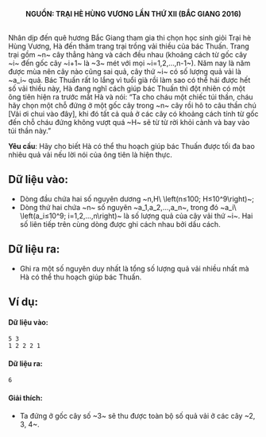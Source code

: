 **<center>NGUỒN: TRẠI HÈ HÙNG VƯƠNG LẦN THỨ XII (BẮC GIANG 2016)</center>**
<br>

Nhân dịp đến quê hương Bắc Giang tham gia thi chọn học sinh giỏi Trại hè Hùng Vương, Hà đến thăm trang trại trồng vải thiều của bác Thuấn. Trang trại gồm ~n~ cây thẳng hàng và cách đều nhau (khoảng cách từ gốc cây ~i~ đến gốc cây ~i+1~ là ~3~ mét với mọi ~i=1,2,…,n-1~).
Năm nay là năm được mùa nên cây nào cũng sai quả, cây thứ ~i~ có số lượng quả vải là ~a_i~ quả. Bác Thuấn rất lo lắng vì tuổi già rồi làm sao có thể hái được hết số vải thiều này, Hà đang nghĩ cách giúp bác Thuấn thì đột nhiên có một ông tiên hiện ra trước mắt Hà và nói: “Ta cho cháu một chiếc túi thần, cháu hãy chọn một chỗ đứng ở một gốc cây trong ~n~ cây rồi hô to câu thần chú [Vải ơi chui vào đây], khi đó tất cả quả ở các cây có khoảng cách tính từ gốc đến chỗ cháu đứng không vượt quá ~H~ sẽ từ từ rời khỏi cành và bay vào túi thần này.”

**Yêu cầu**: Hãy cho biết Hà có thể thu hoạch giúp bác Thuấn được tối đa bao nhiêu quả vải nếu lời nói của ông tiên là hiện thực.

## Dữ liệu vào:
- Dòng đầu chứa hai số nguyên dương ~n,H\ \left(n≤100; H≤10^9\right)~;
- Dòng thứ hai chứa ~n~ số nguyên  ~a_1,a_2,…,a_n~, trong đó ~a_i\  \left(a_i≤10^9; i=1,2,…,n\right)~  là số lượng quả của cây vải thứ ~i~.
Hai số liên tiếp trên cùng dòng được ghi cách nhau bởi dấu cách. 

## Dữ liệu ra:
- Ghi ra một số nguyên duy nhất là tổng số lượng quả vải nhiều nhất mà Hà có thể thu hoạch giúp bác Thuấn.

## Ví dụ:
#### Dữ liệu vào:
```
5 3
1 2 2 2 1

```

#### Dữ liệu ra:
```
6
```

#### Giải thích:
- Ta đứng ở gốc cây số ~3~ sẽ thu được toàn bộ số quả vải ở các cây ~2, 3, 4~.